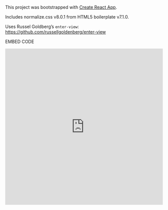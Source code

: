 This project was bootstrapped with [Create React App](https://github.com/facebook/create-react-app).

Includes normalize.css v8.0.1 from HTML5 boilerplate v7.1.0.

Uses Russel Goldberg’s `enter-view`: 
https://github.com/russellgoldenberg/enter-view


EMBED CODE
<iframe src="https://vs-postmedia.github.io/0201-salary-top100/" style="height:500px;width:100%" frameborder="0" scrolling="yes" allow-top-navigation-by-user-activation scrollying="yes"></iframe>